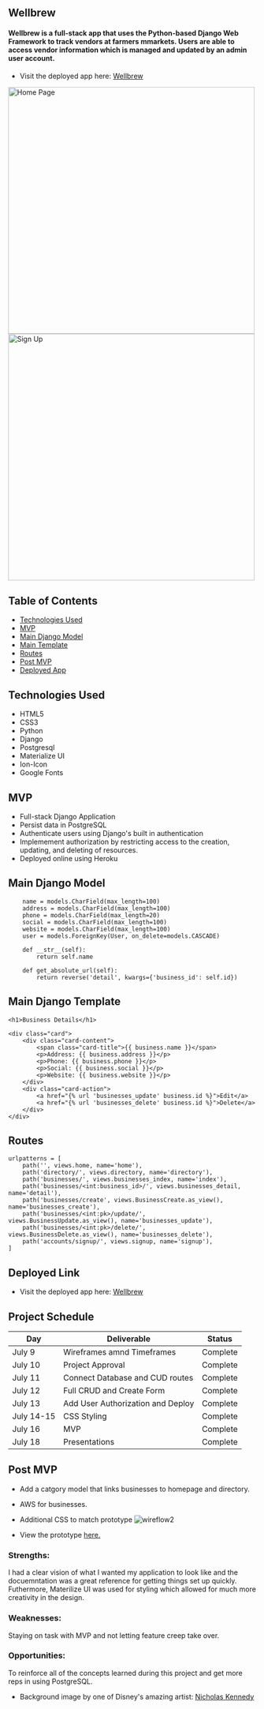 ## Wellbrew

#### Wellbrew is a full-stack app that uses the Python-based Django Web Framework to track vendors at farmers mmarkets. Users are able to access vendor information which is managed and updated by an admin user account. 

* Visit the deployed app here: [Wellbrew](https://wellbrew.herokuapp.com/)

<img width="500" alt="Home Page" src="https://user-images.githubusercontent.com/103911002/179635950-dc90bdcb-c602-4491-b5a7-28aa652a6570.png">

<img width="500" alt="Sign Up" src="https://user-images.githubusercontent.com/103911002/178975124-683379dd-5dba-46e7-b40b-defa7c82d7d7.png">

## Table of Contents
* [Technologies Used](#technologiesused)
* [MVP](#MVP)
* [Main Django Model](#maindjangomodel)
* [Main Template](#maintemplate)
* [Routes](#routes)
* [Post MVP](#postmvp)
* [Deployed App](#deployment)


## <a name="technologiesused"></a>Technologies Used
* HTML5
* CSS3
* Python
* Django
* Postgresql
* Materialize UI
* Ion-Icon
* Google Fonts

## <a name="MVP"></a>MVP
* Full-stack Django Application
* Persist data in PostgreSQL
* Authenticate users using Django's built in authentication
* Implemement authorization by restricting access to the creation, updating, and deleting of resources.
* Deployed online using Heroku

## <a name="maindjangomodel"></a>Main Django Model 
``` class Business(models.Model):
    name = models.CharField(max_length=100)
    address = models.CharField(max_length=100)
    phone = models.CharField(max_length=20)
    social = models.CharField(max_length=100)
    website = models.CharField(max_length=100)
    user = models.ForeignKey(User, on_delete=models.CASCADE)

    def __str__(self):
        return self.name

    def get_absolute_url(self):
        return reverse('detail', kwargs={'business_id': self.id})
 ```
## <a name="maintemplate"></a>Main Django Template 
``` 
<h1>Business Details</h1>

<div class="card">
    <div class="card-content">
        <span class="card-title">{{ business.name }}</span>
        <p>Address: {{ business.address }}</p>
        <p>Phone: {{ business.phone }}</p>
        <p>Social: {{ business.social }}</p>
        <p>Website: {{ business.website }}</p>
    </div>
    <div class="card-action">
        <a href="{% url 'businesses_update' business.id %}">Edit</a>
        <a href="{% url 'businesses_delete' business.id %}">Delete</a>
    </div>
</div>
```
## <a name="routes"></a>Routes  
```
urlpatterns = [
    path('', views.home, name='home'),
    path('directory/', views.directory, name='directory'),
    path('businesses/', views.businesses_index, name='index'),
    path('businesses/<int:business_id>/', views.businesses_detail, name='detail'),
    path('businesses/create', views.BusinessCreate.as_view(), name='businesses_create'),
    path('businesses/<int:pk>/update/', views.BusinessUpdate.as_view(), name='businesses_update'),
    path('businesses/<int:pk>/delete/', views.BusinessDelete.as_view(), name='businesses_delete'),
    path('accounts/signup/', views.signup, name='signup'),
]
```

## <a name="deployment"></a>Deployed Link
* Visit the deployed app here: [Wellbrew](https://wellbrew.herokuapp.com/)

## Project Schedule
|  Day | Deliverable | Status
|---|---| ---|
|July 9| Wireframes amnd Timeframes | Complete
|July 10| Project Approval | Complete
|July 11| Connect Database and CUD routes| Complete
|July 12| Full CRUD and Create Form | Complete
|July 13| Add User Authorization and Deploy  | Complete
|July 14-15| CSS Styling | Complete
|July 16| MVP | Complete
|July 18| Presentations | Complete

## <a name="postmvp"></a>Post MVP
* Add a catgory model that links businesses to homepage and directory.
* AWS for businesses.
* Additional CSS to match prototype
![wireflow2](https://user-images.githubusercontent.com/103911002/180382121-6f4770dc-d186-47ba-aa7a-9ae99a23bcde.png)

* View the prototype [here.](https://www.figma.com/proto/KF6Do2q6FTRQAE8PccbngJ/Wellbrew?node-id=20%3A45&scaling=scale-down&page-id=0%3A1&starting-point-node-id=20%3A45)

### Strengths:
I had a clear vision of what I wanted my application to look like and the docuemntation was a great reference for getting things set up quickly. Futhermore, Materilize UI was used for styling which allowed for much more creativity in the design. 
### Weaknesses:
Staying on task with MVP and not letting feature creep take over.  
### Opportunities:
To reinforce all of the concepts learned during this project and get more reps in using PostgreSQL. 


* Background image by one of Disney's amazing artist: [Nicholas Kennedy](https://paintwithnick.artstation.com/projects/W2dDZy)



